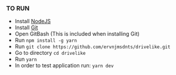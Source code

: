 ### TO RUN

- Install [NodeJS](https://nodejs.org/en)
- Install [Git](https://git-scm.com/downloads)
- Open GitBash (This is included when installing Git)
- Run `npm install -g yarn`
- Run `git clone https://github.com/ervnjmsdnts/drivelike.git`
- Go to directory `cd drivelike`
- Run `yarn`
- In order to test application run: `yarn dev`

